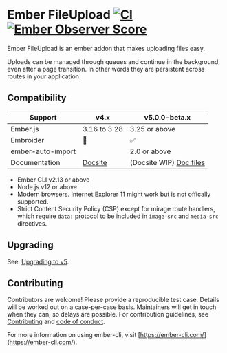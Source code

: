 # Ember FileUpload [![CI](https://github.com/adopted-ember-addons/ember-file-upload/actions/workflows/ci.yml/badge.svg?branch=master)](https://github.com/adopted-ember-addons/ember-file-upload/actions/workflows/ci.yml) [![Ember Observer Score](https://emberobserver.com/badges/ember-file-upload.svg)](https://emberobserver.com/addons/ember-file-upload)

Ember FileUpload is an ember addon that makes uploading files easy.

Uploads can be managed through queues and continue in the background, even after a page transition. In other words they are persistent across routes in your application.

## Compatibility

| Support | v4.x | v5.0.0-beta.x |
| ----- | ----- | ----- |
| Ember.js  | 3.16 to 3.28  | 3.25 or above |
| Embroider  | 🤷  | ✅  |
| ember-auto-import |  | 2.0 or above |
| Documentation | [Docsite](https://adopted-ember-addons.github.io/ember-file-upload/docs/) | (Docsite WIP) [Doc files](docs/index.md)  |

* Ember CLI v2.13 or above
* Node.js v12 or above
* Modern browsers. Internet Explorer 11 might work but is not offically supported.
* Strict Content Security Policy (CSP) except for mirage route handlers, which require `data:` protocol to be included in `image-src` and `media-src` directives.

## Upgrading

See: [Upgrading to v5](docs/upgrade-guide.md#upgrading-to-v5).

## Contributing

Contributors are welcome! Please provide a reproducible test case. Details will be worked out on a case-per-case basis. Maintainers will get in touch when they can, so delays are possible. For contribution guidelines, see [Contributing](CONTRIBUTING.md) and [code of conduct](CONDUCT.md).

For more information on using ember-cli, visit [https://ember-cli.com/](https://ember-cli.com/).
